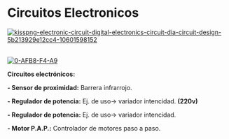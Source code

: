 # Circuitos Electronicos

<a href="https://www.linkedin.com/in/acostasimon"><img src="https://i.ibb.co/mbJLctq/kisspng-electronic-circuit-digital-electronics-circuit-dia-circuit-design-5b213929e12cc4-10601598152.png" alt="kisspng-electronic-circuit-digital-electronics-circuit-dia-circuit-design-5b213929e12cc4-10601598152" border="0"></a><br /><a target='_blank' href='https://www.linkedin.com/in/acostasimon'></a><br />

<a href="https://www.linkedin.com/in/acostasimon"><img src="https://i.ibb.co/rFV3Mpv/0-AFB8-F4-A9.png" alt="0-AFB8-F4-A9" border="0"></a>

**Circuitos electrónicos:**

**- Sensor de proximidad:** Barrera infrarrojo.

**- Regulador de potencia:** Ej. de uso-> variador intencidad. **(220v)**

**- Regulador de potencia:** Ej. de uso-> variador intencidad.

**- Motor P.A.P.:** Controlador de motores paso a paso.
